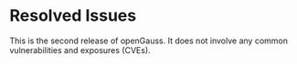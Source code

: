 # Resolved Issues<a name="EN-US_TOPIC_0244801143"></a>

This is the second release of openGauss. It does not involve any common vulnerabilities and exposures \(CVEs\).

